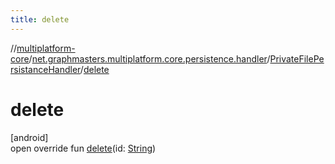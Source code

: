 ```yaml
---
title: delete
---
```

//[multiplatform-core](../../../index.html)/[net.graphmasters.multiplatform.core.persistence.handler](../index.html)/[PrivateFilePersistanceHandler](index.html)/[delete](delete.html)



# delete



[android]\
open override fun [delete](delete.html)(id: [String](https://kotlinlang.org/api/latest/jvm/stdlib/kotlin/-string/index.html))




